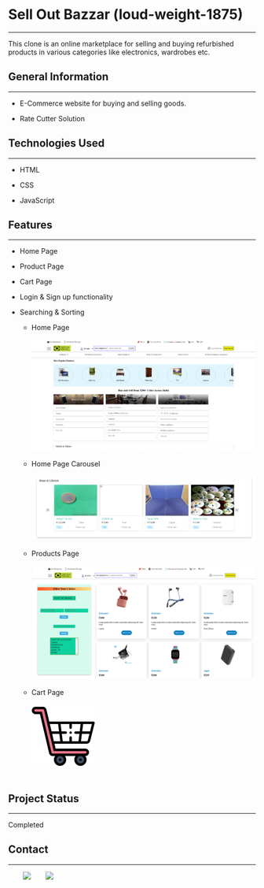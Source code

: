<h1>Sell Out Bazzar (loud-weight-1875)</h1>
<hr><p>This clone is an online marketplace for selling and buying refurbished products in various categories like electronics, wardrobes etc.</p><h2>General Information</h2>
<hr><ul>
<li>E-Commerce website for buying and selling goods.</li>
</ul><ul>
<li>Rate Cutter Solution</li>
</ul><h2>Technologies Used</h2>
<hr><ul>
<li>HTML</li>
</ul><ul>
<li>CSS</li>
</ul><ul>
<li>JavaScript</li>
</ul><h2>Features</h2>
<hr><ul>
<li>Home Page</li>
</ul><ul>
<li>Product Page</li>
</ul><ul>
<li>Cart Page</li>
</ul><ul>
<li>Login &amp; Sign up functionality</li>
</ul><ul>
<li>Searching &amp; Sorting</li>
<ul>
    <li>Home Page</li></br>
    <img src="./home page.png" alt="Home Page"></br></br>
    <li>Home Page Carousel</li></br>
    <img src="./home page carousel.png" alt="Home Page Carousel"></br></br>
    <li>Products Page</li></br>
    <img src="./products page.png" alt="Products Page"></br></br>
    <li>Cart Page</li></br>
    <img src="./cart.png" alt="Cart Page"></br></br>
</ul>
</ul><h2>Project Status</h2>
<hr><p>Completed</p><h2>Contact</h2>
<hr><p><span style="margin-right: 30px;"></span><a href="https://www.linkedin.com/in/shreekant-totla-9484811a7"><img target="_blank" src="https://cdn.jsdelivr.net/gh/devicons/devicon/icons/linkedin/linkedin-original.svg" style="width: 10%;"></a><span style="margin-right: 30px;"></span><a href="https://github.com/Shreekant-totla/Sell-Out-Bazzar"><img target="_blank" src="https://cdn.jsdelivr.net/gh/devicons/devicon/icons/github/github-original.svg" style="width: 10%;"></a></p>